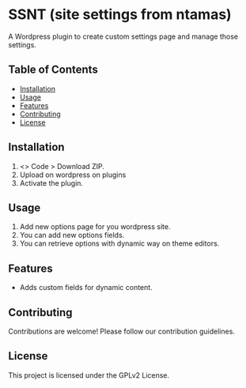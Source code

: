 ﻿# SSNT (site settings from ntamas)

A Wordpress plugin to create custom settings page and manage those settings.

## Table of Contents

- <a href="#installation">Installation</a>
- <a href="#usage">Usage</a>
- <a href="#features">Features </a>
- <a href="#contributing">Contributing </a>
- <a href="#license">License</a>

## Installation

1. <> Code > Download ZIP.
2. Upload on wordpress on plugins
3. Activate the plugin.

## Usage

1. Add new options page for you wordpress site.
2. You can add new options fields.
3. You can retrieve options with dynamic way on theme editors.

## Features

- Adds custom fields for dynamic content.

## Contributing

Contributions are welcome! Please follow our contribution guidelines.

## License

This project is licensed under the GPLv2 License.
